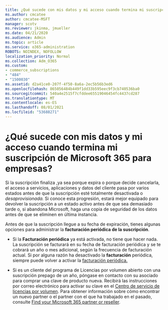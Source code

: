 ```yaml
---
title: ¿Qué sucede con mis datos y mi acceso cuando termina mi suscripción de Microsoft 365 para empresas?
ms.author: cmcatee
author: cmcatee-MSFT
manager: scotv
ms.reviewer: jkinma, jmueller
ms.date: 04/21/2020
ms.audience: Admin
ms.topic: article
ms.service: o365-administration
ROBOTS: NOINDEX, NOFOLLOW
localization_priority: Normal
ms.collection: Adm_O365
ms.custom:
- commerce_subscriptions
- "484"
- "1500030"
ms.assetid: d2a41ce0-207f-4f50-8a6a-2ec5b56b3ed6
ms.openlocfilehash: 865056484b449f1dd33b595eec9f3cb740536ba0
ms.sourcegitcommit: 540a4e2515f7cfddee65519046454fc4437cd287
ms.translationtype: MT
ms.contentlocale: es-ES
ms.lasthandoff: 08/01/2021
ms.locfileid: "53688271"
---
```

# <a name="what-happens-to-my-data-and-access-when-my-microsoft-365-for-business-subscription-ends"></a>¿Qué sucede con mis datos y mi acceso cuando termina mi suscripción de Microsoft 365 para empresas?

Si la suscripción finaliza ,ya sea porque expira o porque decide cancelarla, el acceso a servicios, aplicaciones y datos del cliente pasa por varios estados antes de que la suscripción esté totalmente desactivada o *desaprovisionada.* Si conoce esta progresión, estará mejor equipado para devolver la suscripción a un estado activo antes de que sea demasiado tarde o, si abandona Microsoft, haga una copia de seguridad de los datos antes de que se eliminen en última instancia.
  
Antes de que la suscripción llegue a su fecha de expiración, tienes algunas opciones para administrar la **facturación periódica de la suscripción**.
  
- Si la **Facturación periódica** ya está activada, no tiene que hacer nada. La suscripción se facturará  en su fecha de facturación periódica y se te cobrará un año o mes adicional, según la frecuencia de facturación actual. Si por alguna razón ha desactivado la **facturación** periódica, siempre puede volver a activar la [facturación periódica.](https://docs.microsoft.com/microsoft-365/commerce/subscriptions/renew-your-subscription#turn-recurring-billing-off-or-on)

- Si es un cliente del programa de Licencias por volumen abierto con una suscripción prepago de un año, póngase en contacto con su asociado para comprar una clave de producto nueva. Recibirá las instrucciones por correo electrónico para activar su clave en el [Centro de servicio de licencias por volumen](https://go.microsoft.com/fwlink/p/?LinkID=282016). Para obtener información sobre cómo encontrar un nuevo partner o el partner con el que ha trabajado en el pasado, consulte [Find your Microsoft 365 partner or reseller](https://docs.microsoft.com/microsoft-365/admin/manage/find-your-partner-or-reseller).
